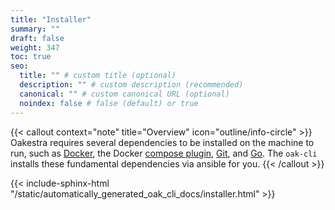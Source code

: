 ```yaml
---
title: "Installer"
summary: ""
draft: false
weight: 347
toc: true
seo:
  title: "" # custom title (optional)
  description: "" # custom description (recommended)
  canonical: "" # custom canonical URL (optional)
  noindex: false # false (default) or true
---
```


{{< callout context="note" title="Overview" icon="outline/info-circle" >}}
  Oakestra requires several dependencies to be installed on the machine to run, such as [Docker](https://www.docker.com/), the Docker [compose plugin](https://docs.docker.com/compose/), [Git](https://git-scm.com/), and [Go](https://go.dev/).
  The `oak-cli` installs these fundamental dependencies via ansible for you.
{{< /callout >}}

{{< include-sphinx-html "/static/automatically_generated_oak_cli_docs/installer.html" >}}
